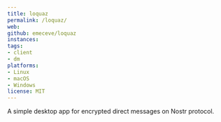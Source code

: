 ```yaml
---
title: loquaz
permalink: /loquaz/
web:
github: emeceve/loquaz
instances:
tags:
- client
- dm
platforms:
- Linux
- macOS
- Windows
license: MIT
---
```


A simple desktop app for encrypted direct messages on Nostr protocol. 
